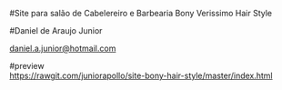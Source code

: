 #Site para salão de Cabelereiro e Barbearia Bony Verissimo Hair Style

#Daniel de Araujo Junior

daniel.a.junior@hotmail.com

#preview  
https://rawgit.com/juniorapollo/site-bony-hair-style/master/index.html
